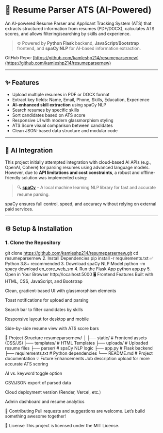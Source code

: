 # 🧠 Resume Parser ATS (AI-Powered)

An AI-powered Resume Parser and Applicant Tracking System (ATS) that extracts structured information from resumes (PDF/DOCX), calculates ATS scores, and allows filtering/searching by skills and experience.

> ⚙️ Powered by **Python Flask** backend, **JavaScript/Bootstrap** frontend, and **spaCy NLP** for AI-based information extraction.

GitHub Repo: [https://github.com/kamleshp214/resumeparsernew](https://github.com/kamleshp214/resumeparsernew)

---

## ✨ Features

- Upload multiple resumes in PDF or DOCX format
- Extract key fields: Name, Email, Phone, Skills, Education, Experience
- **AI-enhanced skill extraction** using spaCy NLP
- Search resumes by specific skills
- Sort candidates based on ATS score
- Responsive UI with modern glassmorphism styling
- ATS Score visual comparison between candidates
- Clean JSON-based data structure and modular code

---

## 🧠 AI Integration

This project initially attempted integration with cloud-based AI APIs (e.g., OpenAI, Cohere) for parsing resumes using advanced language models.  
However, due to **API limitations and cost constraints**, a robust and offline-friendly solution was implemented using:

> 🔍 **[spaCy](https://spacy.io/)** – A local machine learning NLP library for fast and accurate resume parsing.

spaCy ensures full control, speed, and accuracy without relying on external paid services.

---

## ⚙️ Setup & Installation

### 1. Clone the Repository
git clone https://github.com/kamleshp214/resumeparsernew.git
cd resumeparsernew
2. Install Dependencies
pip install -r requirements.txt
✅ Python 3.8+ recommended
3. Download spaCy NLP Model
python -m spacy download en_core_web_sm
4. Run the Flask App
python app.py
5. Open in Your Browser
http://localhost:5000
🖥️ Frontend Features
Built with HTML, CSS, JavaScript, and Bootstrap

Clean, gradient-based UI with glassmorphism elements

Toast notifications for upload and parsing

Search bar to filter candidates by skills

Responsive layout for desktop and mobile

Side-by-side resume view with ATS score bars

📁 Project Structure
resumeparsernew/
│
├── static/                # Frontend assets (CSS/JS)
├── templates/             # HTML Templates
├── uploads/               # Uploaded resume files
├── parser/                # spaCy NLP logic
├── app.py                 # Flask backend
├── requirements.txt       # Python dependencies
└── README.md              # Project documentation
💡 Future Enhancements
Job description upload for more accurate ATS scoring

AI vs. keyword toggle option

CSV/JSON export of parsed data

Cloud deployment version (Render, Vercel, etc.)

Admin dashboard and resume analytics

🤝 Contributing
Pull requests and suggestions are welcome. Let’s build something awesome together!

📜 License
This project is licensed under the MIT License.
